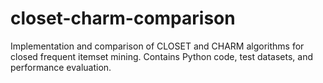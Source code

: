 # closet-charm-comparison
Implementation and comparison of CLOSET and CHARM algorithms for closed frequent itemset mining. Contains Python code, test datasets, and performance evaluation.
